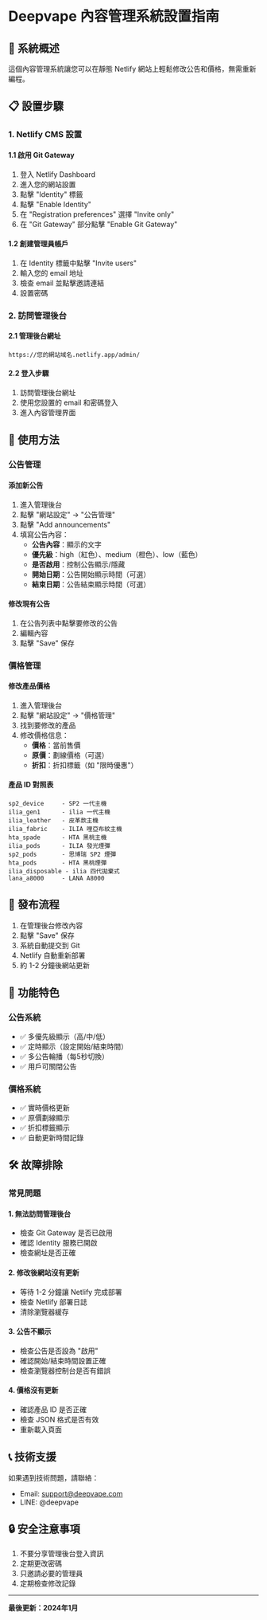 # Deepvape 內容管理系統設置指南

## 🎯 系統概述

這個內容管理系統讓您可以在靜態 Netlify 網站上輕鬆修改公告和價格，無需重新編程。

## 📋 設置步驟

### 1. Netlify CMS 設置

#### 1.1 啟用 Git Gateway
1. 登入 Netlify Dashboard
2. 進入您的網站設置
3. 點擊 "Identity" 標籤
4. 點擊 "Enable Identity"
5. 在 "Registration preferences" 選擇 "Invite only"
6. 在 "Git Gateway" 部分點擊 "Enable Git Gateway"

#### 1.2 創建管理員帳戶
1. 在 Identity 標籤中點擊 "Invite users"
2. 輸入您的 email 地址
3. 檢查 email 並點擊邀請連結
4. 設置密碼

### 2. 訪問管理後台

#### 2.1 管理後台網址
```
https://您的網站域名.netlify.app/admin/
```

#### 2.2 登入步驟
1. 訪問管理後台網址
2. 使用您設置的 email 和密碼登入
3. 進入內容管理界面

## 🔧 使用方法

### 公告管理

#### 添加新公告
1. 進入管理後台
2. 點擊 "網站設定" → "公告管理"
3. 點擊 "Add announcements"
4. 填寫公告內容：
   - **公告內容**：顯示的文字
   - **優先級**：high（紅色）、medium（橙色）、low（藍色）
   - **是否啟用**：控制公告顯示/隱藏
   - **開始日期**：公告開始顯示時間（可選）
   - **結束日期**：公告結束顯示時間（可選）

#### 修改現有公告
1. 在公告列表中點擊要修改的公告
2. 編輯內容
3. 點擊 "Save" 保存

### 價格管理

#### 修改產品價格
1. 進入管理後台
2. 點擊 "網站設定" → "價格管理"
3. 找到要修改的產品
4. 修改價格信息：
   - **價格**：當前售價
   - **原價**：劃線價格（可選）
   - **折扣**：折扣標籤（如 "限時優惠"）

#### 產品 ID 對照表
```
sp2_device     - SP2 一代主機
ilia_gen1      - ilia 一代主機
ilia_leather   - 皮革款主機
ilia_fabric    - ILIA 哩亞布紋主機
hta_spade      - HTA 黑桃主機
ilia_pods      - ILIA 發光煙彈
sp2_pods       - 思博瑞 SP2 煙彈
hta_pods       - HTA 黑桃煙彈
ilia_disposable - ilia 四代拋棄式
lana_a8000     - LANA A8000
```

## 🚀 發布流程

1. 在管理後台修改內容
2. 點擊 "Save" 保存
3. 系統自動提交到 Git
4. Netlify 自動重新部署
5. 約 1-2 分鐘後網站更新

## 📱 功能特色

### 公告系統
- ✅ 多優先級顯示（高/中/低）
- ✅ 定時顯示（設定開始/結束時間）
- ✅ 多公告輪播（每5秒切換）
- ✅ 用戶可關閉公告

### 價格系統
- ✅ 實時價格更新
- ✅ 原價劃線顯示
- ✅ 折扣標籤顯示
- ✅ 自動更新時間記錄

## 🛠️ 故障排除

### 常見問題

#### 1. 無法訪問管理後台
- 檢查 Git Gateway 是否已啟用
- 確認 Identity 服務已開啟
- 檢查網址是否正確

#### 2. 修改後網站沒有更新
- 等待 1-2 分鐘讓 Netlify 完成部署
- 檢查 Netlify 部署日誌
- 清除瀏覽器緩存

#### 3. 公告不顯示
- 檢查公告是否設為 "啟用"
- 確認開始/結束時間設置正確
- 檢查瀏覽器控制台是否有錯誤

#### 4. 價格沒有更新
- 確認產品 ID 是否正確
- 檢查 JSON 格式是否有效
- 重新載入頁面

## 📞 技術支援

如果遇到技術問題，請聯絡：
- Email: support@deepvape.com
- LINE: @deepvape

## 🔒 安全注意事項

1. 不要分享管理後台登入資訊
2. 定期更改密碼
3. 只邀請必要的管理員
4. 定期檢查修改記錄

---

**最後更新：2024年1月**